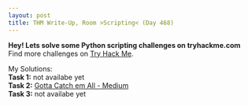 ```yaml
---
layout: post
title: THM Write-Up, Room >Scripting< (Day 468)
---
```


**Hey! Lets solve some Python scripting challenges on tryhackme.com**  
Find more challenges on [Try Hack Me](https://tryhackme.com/room/scripting).  

My Solutions:  
__Task 1:__ not availabe yet  
__Task 2:__ [Gotta Catch em All - Medium](https://github.com/CheeseC4k3/TryHackMe-Scripting)  
__Task 3:__ not availabe yet  
